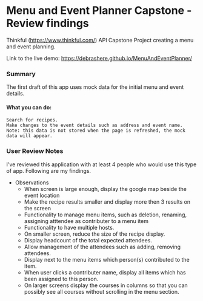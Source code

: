 # Menu and Event Planner Capstone - Review findings

Thinkful (https://www.thinkful.com/) API Capstone Project creating a menu and event planning.

Link to the live demo: https://debrashere.github.io/MenuAndEventPlanner/

### Summary
The first draft of this app uses mock data for the initial menu and event details. 

  #### What you can do:
    Search for recipes.
    Make changes to the event details such as address and event name. Note: this data is not stored when the page is refreshed, the mock data will appear. 

### User Review Notes
I've reviewed this application with at least 4 people who would use this type of app. Following are my findings.

- Observations
    - When screen is large enough, display the google map beside the event location
    - Make the recipe results smaller and display more then 3 results on the screen
    - Functionality to manage menu items, such as deletion, renaming, assigning atttendee as contributer to a menu item
    - Functionality to have multiple  hosts.
    - On smaller screen, reduce the size of the recipe display.
    - Display headcount of the total expected attendees.
    - Allow management of the attendees such as adding, removing attendees.
    - Display next to the menu items which person(s) contributed to the item.
    - When user clicks a contributer name, display all items which has been assigned to this person.
    - On larger screens display the courses in columns so that you can possibly see all courses without scrolling in the menu section.
  
